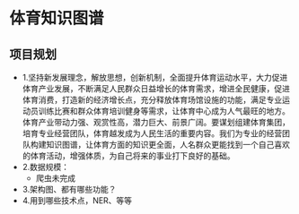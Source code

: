 # 体育知识图谱

## 项目规划

- 1.坚持新发展理念，解放思想，创新机制，全面提升体育运动水平，大力促进体育产业发展，不断满足人民群众日益增长的体育需求，增进全民健康，促进体育消费，打造新的经济增长点，充分释放体育场馆设施的功能，满足专业运动员训练比赛和群众体育培训健身等需求，让体育中心成为人气最旺的地方。体育产业带动力强、观赏性高，潜力巨大、前景广阔。要谋划组建体育集团，培育专业经营团队，体育越发成为人民生活的重要内容。我们为专业的经营团队构建知识图谱，让体育方面的知识更全面，人名群众更能找到一个自己喜欢的体育活动，增强体质，为自己将来的事业打下良好的基础。
- 2.数据规模：
  - 爬虫未完成
- 3.架构图、都有哪些功能？
- 4.用到哪些技术点，NER、等等

